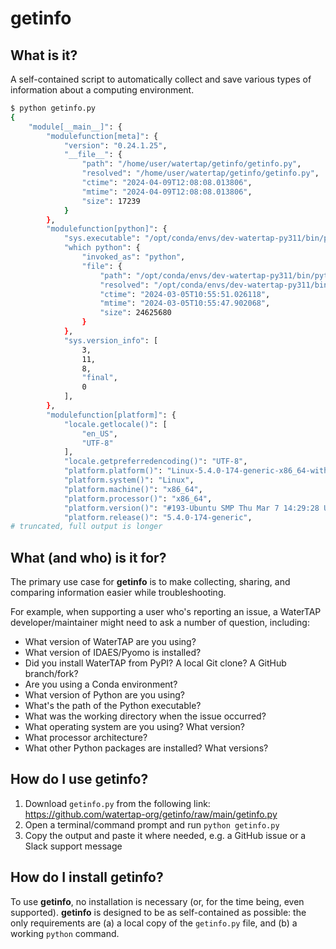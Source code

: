 # getinfo

## What is it?

A self-contained script to automatically collect and save various types of information about a computing environment.

```sh
$ python getinfo.py
{
    "module[__main__]": {
        "modulefunction[meta]": {
            "version": "0.24.1.25",
            "__file__": {
                "path": "/home/user/watertap/getinfo/getinfo.py",
                "resolved": "/home/user/watertap/getinfo/getinfo.py",
                "ctime": "2024-04-09T12:08:08.013806",
                "mtime": "2024-04-09T12:08:08.013806",
                "size": 17239
            }
        },
        "modulefunction[python]": {
            "sys.executable": "/opt/conda/envs/dev-watertap-py311/bin/python",
            "which python": {
                "invoked_as": "python",
                "file": {
                    "path": "/opt/conda/envs/dev-watertap-py311/bin/python",
                    "resolved": "/opt/conda/envs/dev-watertap-py311/bin/python3.11",
                    "ctime": "2024-03-05T10:55:51.026118",
                    "mtime": "2024-03-05T10:55:47.902068",
                    "size": 24625680
                }
            },
            "sys.version_info": [
                3,
                11,
                8,
                "final",
                0
            ],
        },
        "modulefunction[platform]": {
            "locale.getlocale()": [
                "en_US",
                "UTF-8"
            ],
            "locale.getpreferredencoding()": "UTF-8",
            "platform.platform()": "Linux-5.4.0-174-generic-x86_64-with-glibc2.31",
            "platform.system()": "Linux",
            "platform.machine()": "x86_64",
            "platform.processor()": "x86_64",
            "platform.version()": "#193-Ubuntu SMP Thu Mar 7 14:29:28 UTC 2024",
            "platform.release()": "5.4.0-174-generic",
# truncated, full output is longer
```

## What (and who) is it for?

The primary use case for **getinfo** is to make collecting, sharing, and comparing information easier while troubleshooting.

For example, when supporting a user who's reporting an issue, a WaterTAP developer/maintainer might need to ask a number of question, including:

- What version of WaterTAP are you using?
- What version of IDAES/Pyomo is installed?
- Did you install WaterTAP from PyPI? A local Git clone? A GitHub branch/fork?
- Are you using a Conda environment?
- What version of Python are you using?
- What's the path of the Python executable?
- What was the working directory when the issue occurred?
- What operating system are you using? What version?
- What processor architecture?
- What other Python packages are installed? What versions?

## How do I use getinfo?

1. Download `getinfo.py` from the following link: https://github.com/watertap-org/getinfo/raw/main/getinfo.py
2. Open a terminal/command prompt and run `python getinfo.py`
3. Copy the output and paste it where needed, e.g. a GitHub issue or a Slack support message

## How do I install getinfo?

To use **getinfo**, no installation is necessary (or, for the time being, even supported). **getinfo** is designed to be as self-contained as possible: the only requirements are (a) a local copy of the `getinfo.py` file, and (b) a working `python` command.
